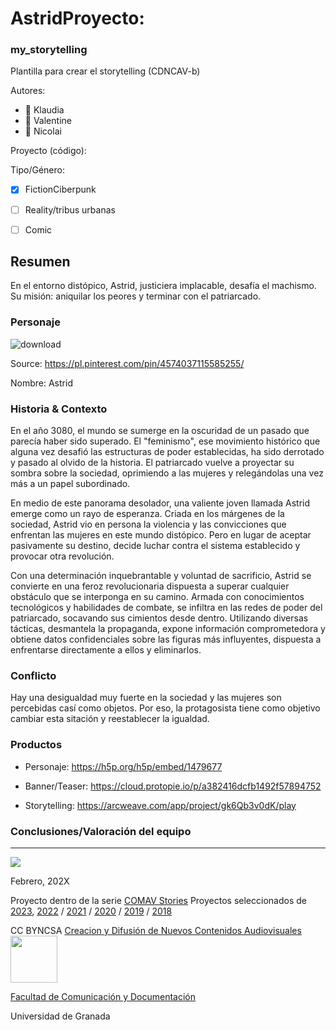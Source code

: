 
# AstridProyecto: 
### my_storytelling
Plantilla para crear el storytelling (CDNCAV-b)

Autores:  
<!---
Se puede añadir enlace a página personal de github o lo que se quiera...(optativo)
-->

- :woman: Klaudia
- :woman: Valentine
- :man: Nicolai


Proyecto (código): 

Tipo/Género:  
- [x] FictionCiberpunk  
- [ ] Reality/tribus urbanas  
- [ ] Comic



## Resumen
En el entorno distópico, Astrid, justiciera implacable, desafía el machismo. Su misión: aniquilar los peores y terminar con el patriarcado.


### Personaje

![download](https://github.com/klaudiapiszczek/Astridproyecto/assets/163114049/5ef6cd08-d6bc-454e-a709-0e1be18b898e)

Source: https://pl.pinterest.com/pin/4574037115585255/

Nombre: 
Astrid

### Historia & Contexto
En el año 3080, el mundo se sumerge en la oscuridad de un pasado que parecía haber sido superado. El "feminismo", ese movimiento histórico que alguna vez desafió las estructuras de poder establecidas, ha sido derrotado y pasado al olvido de la historia. El patriarcado vuelve a proyectar su sombra sobre la sociedad, oprimiendo a las mujeres y relegándolas una vez más a un papel subordinado.

En medio de este panorama desolador, una valiente joven llamada Astrid emerge como un rayo de esperanza. Criada en los márgenes de la sociedad, Astrid vio en persona la violencia y las convicciones que enfrentan las mujeres en este mundo distópico. Pero en lugar de aceptar pasivamente su destino, decide luchar contra el sistema establecido y provocar otra revolución.

Con una determinación inquebrantable y voluntad de sacrificio, Astrid se convierte en una feroz revolucionaria dispuesta a superar cualquier obstáculo que se interponga en su camino. Armada con conocimientos tecnológicos y habilidades de combate, se infiltra en las redes de poder del patriarcado, socavando sus cimientos desde dentro. Utilizando diversas tácticas, desmantela la propaganda, expone información comprometedora y obtiene datos confidenciales sobre las figuras más influyentes, dispuesta a enfrentarse directamente a ellos y eliminarlos.

### Conflicto 
Hay una desigualdad muy fuerte en la sociedad y las mujeres son percebidas casí como objetos. Por eso, la protagosista tiene como objetivo cambiar esta sitación y reestablecer la igualdad.


### Productos

- Personaje: https://h5p.org/h5p/embed/1479677



- Banner/Teaser: https://cloud.protopie.io/p/a382416dcfb1492f57894752


- Storytelling: https://arcweave.com/app/project/gk6Qb3v0dK/play




### Conclusiones/Valoración del equipo

------
![](https://upload.wikimedia.org/wikipedia/commons/thumb/6/62/CC-BY-SA-Andere_Wikis_%28v%29.svg/200px-CC-BY-SA-Andere_Wikis_%28v%29.svg.png)




<!---
Lista completa de emojis de markDown - https://gist.github.com/rxaviers/7360908) 
-->



Febrero, 202X

Proyecto dentro de la serie [COMAV Stories](https://github.com/mgea/storytelling/blob/master/What_is_a_digital_storytelling.md) 
Proyectos seleccionados de [2023](https://github.com/mgea/storytelling/tree/master/2023), [2022](https://github.com/mgea/storytelling/blob/master/2022/readme.md) / [2021](https://github.com/mgea/storytelling/blob/master/2021/readme.md) / [2020](https://github.com/mgea/storytelling/blob/master/2020/readme.md)  / 
[2019](https://github.com/mgea/storytelling/blob/master/2019/readme.md) / [2018](https://github.com/mgea/storytelling/blob/master/2018/readme.md) 

CC BYNCSA  [Creacion y Difusión de Nuevos Contenidos Audiovisuales](http://utopolis.ugr.es/medialab)
<img src="https://mirrors.creativecommons.org/presskit/buttons/88x31/png/by-nc-sa.png"  width="75" > 

[Facultad de Comunicación y Documentación](http://fcd.ugr.es)

Universidad de Granada
